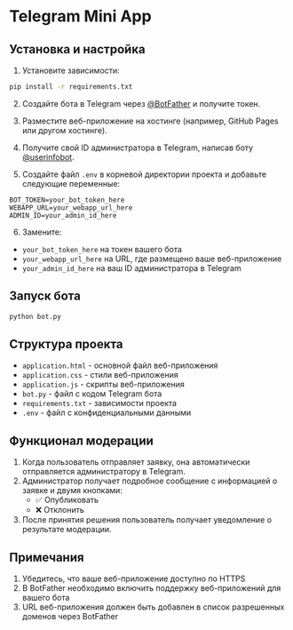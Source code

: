 # Telegram Mini App

## Установка и настройка

1. Установите зависимости:
```bash
pip install -r requirements.txt
```

2. Создайте бота в Telegram через [@BotFather](https://t.me/BotFather) и получите токен.

3. Разместите веб-приложение на хостинге (например, GitHub Pages или другом хостинге).

4. Получите свой ID администратора в Telegram, написав боту [@userinfobot](https://t.me/userinfobot).

5. Создайте файл `.env` в корневой директории проекта и добавьте следующие переменные:
```
BOT_TOKEN=your_bot_token_here
WEBAPP_URL=your_webapp_url_here
ADMIN_ID=your_admin_id_here
```

6. Замените:
- `your_bot_token_here` на токен вашего бота
- `your_webapp_url_here` на URL, где размещено ваше веб-приложение
- `your_admin_id_here` на ваш ID администратора в Telegram

## Запуск бота

```bash
python bot.py
```

## Структура проекта

- `application.html` - основной файл веб-приложения
- `application.css` - стили веб-приложения
- `application.js` - скрипты веб-приложения
- `bot.py` - файл с кодом Telegram бота
- `requirements.txt` - зависимости проекта
- `.env` - файл с конфиденциальными данными

## Функционал модерации

1. Когда пользователь отправляет заявку, она автоматически отправляется администратору в Telegram.
2. Администратор получает подробное сообщение с информацией о заявке и двумя кнопками:
   - ✅ Опубликовать
   - ❌ Отклонить
3. После принятия решения пользователь получает уведомление о результате модерации.

## Примечания

1. Убедитесь, что ваше веб-приложение доступно по HTTPS
2. В BotFather необходимо включить поддержку веб-приложений для вашего бота
3. URL веб-приложения должен быть добавлен в список разрешенных доменов через BotFather 